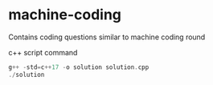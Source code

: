 # machine-coding
Contains coding questions similar to machine coding round


c++ script command 

```c++
g++ -std=c++17 -o solution solution.cpp
./solution
```